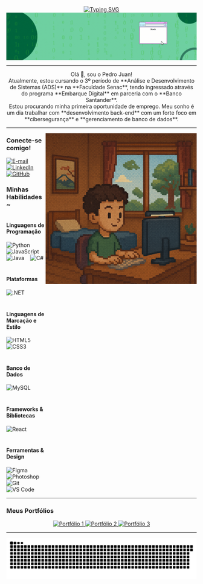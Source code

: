 <div align="center">
  <a href="https://git.io/typing-svg">
    <img src="https://readme-typing-svg.demolab.com?font=Fira+Code&weight=500&size=22&pause=1000&color=00FF00&center=true&vCenter=true&random=false&width=524&lines=Bem-vindo+ao+meu+perfil!" alt="Typing SVG">
  </a>
</div>

<img align="center" alt="" src="./src/Banner linkedin.gif">

---

<p align="center">Olá 👋, sou o Pedro Juan!
  <br>
  Atualmente, estou cursando o 3º período de **Análise e Desenvolvimento de Sistemas (ADS)** na **Faculdade Senac**, tendo ingressado através do programa **Embarque Digital** em parceria com o **Banco Santander**.
  <br>
  Estou procurando minha primeira oportunidade de emprego. Meu sonho é um dia trabalhar com **desenvolvimento back-end** com um forte foco em **cibersegurança** e **gerenciamento de banco de dados**.
</p>

---

<img align="right" alt="" height="400px" src="./src/imagem github2.png">

### Conecte-se comigo!

[![E-mail](https://img.shields.io/badge/-Email-000?style=for-the-badge&logo=microsoft-outlook&logoColor=00FF00&color:FFF)](mailto:pedrojuanaluno22@gmail.com)
[![LinkedIn](https://img.shields.io/badge/-LinkedIn-000?style=for-the-badge&logo=linkedin&logoColor=00FF00&color:FFF)](https://www.linkedin.com/in/pedro-juan-409112348/)
[![GitHub](https://img.shields.io/badge/-GitHub-000?style=for-the-badge&logo=github&logoColor=00FF00&color:FFF)](https://github.com/PedroJuanAFK)

### Minhas Habilidades ~

<div style="display: flex; flex-direction: column; gap: 20px;">
  <div>
    <h4>Linguagens de Programação</h4>
    <img src="https://cdn.jsdelivr.net/gh/devicons/devicon/icons/python/python-original.svg" height="25" alt="Python" />
    <img width="8" />
    <img src="https://cdn.jsdelivr.net/gh/devicons/devicon/icons/javascript/javascript-plain.svg" height="25" alt="JavaScript" />
    <img width="8" />
    <img src="https://cdn.jsdelivr.net/gh/devicons/devicon/icons/java/java-original.svg" height="25" alt="Java" />
    <img width="8" />
    <img src="https://cdn.jsdelivr.net/gh/devicons/devicon/icons/csharp/csharp-original.svg" height="25" alt="C#" />
  </div>

  <div>
    <h4>Plataformas</h4>
    <img src="https://cdn.jsdelivr.net/gh/devicons/devicon/icons/dot-net/dot-net-original.svg" height="25" alt=".NET" />
  </div>

  <div>
    <h4>Linguagens de Marcação e Estilo</h4>
    <img src="https://cdn.jsdelivr.net/gh/devicons/devicon/icons/html5/html5-original.svg" height="25" alt="HTML5" />
    <img width="8" />
    <img src="https://cdn.jsdelivr.net/gh/devicons/devicon/icons/css3/css3-original.svg" height="25" alt="CSS3" />
  </div>

  <div>
    <h4>Banco de Dados</h4>
    <img src="https://cdn.jsdelivr.net/gh/devicons/devicon/icons/mysql/mysql-original.svg" height="25" alt="MySQL" />
  </div>

  <div>
    <h4>Frameworks & Bibliotecas</h4>
    <img src="https://cdn.jsdelivr.net/gh/devicons/devicon/icons/react/react-original.svg" height="25" alt="React" />
  </div>

  <div>
    <h4>Ferramentas & Design</h4>
    <img src="https://cdn.jsdelivr.net/gh/devicons/devicon/icons/figma/figma-original.svg" height="25" alt="Figma" />
    <img width="8" />
    <img src="https://cdn.jsdelivr.net/gh/devicons/devicon/icons/photoshop/photoshop-plain.svg" height="25" alt="Photoshop" />
    <img width="8" />
    <img src="https://cdn.jsdelivr.net/gh/devicons/devicon/icons/git/git-original.svg" height="25" alt="Git" />
    <img width="8" />
    <img src="https://cdn.jsdelivr.net/gh/devicons/devicon/icons/vscode/vscode-original.svg" height="25" alt="VS Code" />
  </div>
</div>

---

### Meus Portfólios

<p align="center">
  <a href="https://github.com/PedroJuanAFK/BancoDeDados" target="_blank">
    <img src="https://img.shields.io/badge/Portfólio%201-000?style=for-the-badge&logoColor=00FF00&color:FFF" alt="Portfólio 1">
  </a>
  <a href="https://github.com/PedroJuanAFK/Arteiros" target="_blank">
    <img src="https://img.shields.io/badge/Portfólio%202-000?style=for-the-badge&logoColor=00FF00&color:FFF" alt="Portfólio 2">
  </a>
  <a href="LINK_DO_SEU_PORTFOLIO_3" target="_blank">
    <img src="https://img.shields.io/badge/Portfólio%203-000?style=for-the-badge&logoColor=00FF00&color:FFF" alt="Portfólio 3">
  </a>
</p>

---

<picture align="center">
  <source media="(prefers-color-scheme: dark)" srcset="https://raw.githubusercontent.com/PedroJuanAFK/PedroJuanAFK/output/github-contribution-grid-snake-dark.svg">
  <source media="(prefers-color-scheme: light)" srcset="https://raw.githubusercontent.com/PedroJuanAFK/PedroJuanAFK/output/github-contribution-grid-snake-dark.svg">
  <img align="center" alt="Animação da cobra do grid de contribuição do GitHub" src="https://raw.githubusercontent.com/PedroJuanAFK/PedroJuanAFK/output/github-contribution-grid-snake.svg">
</picture>
